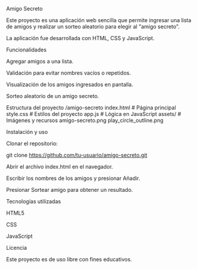  Amigo Secreto

Este proyecto es una aplicación web sencilla que permite ingresar una lista de amigos y realizar un sorteo aleatorio para elegir al "amigo secreto".

La aplicación fue desarrollada con HTML, CSS y JavaScript.

 Funcionalidades

Agregar amigos a una lista.

Validación para evitar nombres vacíos o repetidos.

Visualización de los amigos ingresados en pantalla.

Sorteo aleatorio de un amigo secreto.


Estructura del proyecto
/amigo-secreto
index.html       # Página principal
style.css        # Estilos del proyecto
app.js           # Lógica en JavaScript
assets/          # Imágenes y recursos
amigo-secreto.png
play_circle_outline.png

Instalación y uso

Clonar el repositorio:

git clone https://github.com/tu-usuario/amigo-secreto.git


Abrir el archivo index.html en el navegador.

Escribir los nombres de los amigos y presionar Añadir.

Presionar Sortear amigo para obtener un resultado.

 Tecnologías utilizadas

HTML5

CSS

JavaScript

Licencia

Este proyecto es de uso libre con fines educativos.





